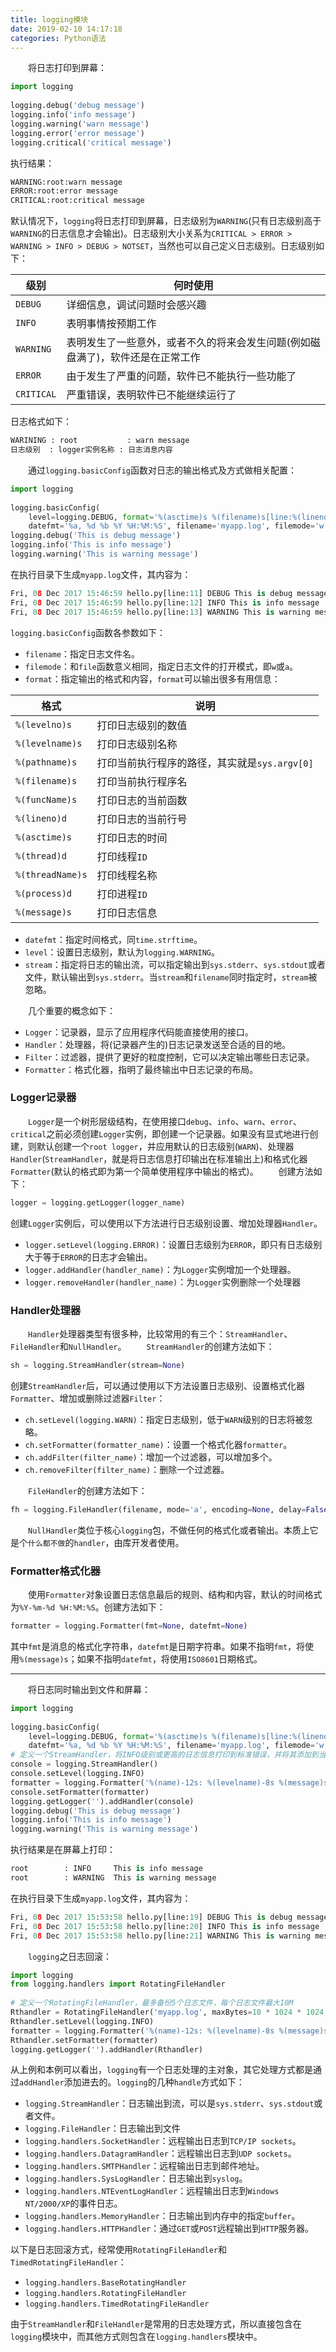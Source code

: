 ```yaml
---
title: logging模块
date: 2019-02-10 14:17:18
categories: Python语法
---
```

&emsp;&emsp;将日志打印到屏幕：

``` python
import logging
​
logging.debug('debug message')
logging.info('info message')
logging.warning('warn message')
logging.error('error message')
logging.critical('critical message')
```

执行结果：

``` python
WARNING:root:warn message
ERROR:root:error message
CRITICAL:root:critical message
```

默认情况下，`logging`将日志打印到屏幕，日志级别为`WARNING`(只有日志级别高于`WARNING`的日志信息才会输出)。日志级别大小关系为`CRITICAL > ERROR > WARNING > INFO > DEBUG > NOTSET`，当然也可以自己定义日志级别。日志级别如下：

级别       | 何时使用
-----------|-------------
`DEBUG`    | 详细信息，调试问题时会感兴趣
`INFO`     | 表明事情按预期工作
`WARNING`  | 表明发生了一些意外，或者不久的将来会发生问题(例如磁盘满了)，软件还是在正常工作
`ERROR`    | 由于发生了严重的问题，软件已不能执行一些功能了
`CRITICAL` | 严重错误，表明软件已不能继续运行了

日志格式如下：

``` python
WARINING : root           : warn message
日志级别  : logger实例名称 : 日志消息内容
```

&emsp;&emsp;通过`logging.basicConfig`函数对日志的输出格式及方式做相关配置：

``` python
import logging
​
logging.basicConfig(
    level=logging.DEBUG, format='%(asctime)s %(filename)s[line:%(lineno)d] %(levelname)s %(message)s',
    datefmt='%a, %d %b %Y %H:%M:%S', filename='myapp.log', filemode='w')
logging.debug('This is debug message')
logging.info('This is info message')
logging.warning('This is warning message')
```

在执行目录下生成`myapp.log`文件，其内容为：

``` python
Fri, 08 Dec 2017 15:46:59 hello.py[line:11] DEBUG This is debug message
Fri, 08 Dec 2017 15:46:59 hello.py[line:12] INFO This is info message
Fri, 08 Dec 2017 15:46:59 hello.py[line:13] WARNING This is warning message
```

`logging.basicConfig`函数各参数如下：

- `filename`：指定日志文件名。
- `filemode`：和`file`函数意义相同，指定日志文件的打开模式，即`w`或`a`。
- `format`：指定输出的格式和内容，`format`可以输出很多有用信息：

格式             | 说明
-----------------|-----
`%(levelno)s`    | 打印日志级别的数值
`%(levelname)s`  | 打印日志级别名称
`%(pathname)s`   | 打印当前执行程序的路径，其实就是`sys.argv[0]`
`%(filename)s`   | 打印当前执行程序名
`%(funcName)s`   | 打印日志的当前函数
`%(lineno)d`     | 打印日志的当前行号
`%(asctime)s`    | 打印日志的时间
`%(thread)d`     | 打印线程`ID`
`%(threadName)s` | 打印线程名称
`%(process)d`    | 打印进程`ID`
`%(message)s`    | 打印日志信息

- `datefmt`：指定时间格式，同`time.strftime`。
- `level`：设置日志级别，默认为`logging.WARNING`。
- `stream`：指定将日志的输出流，可以指定输出到`sys.stderr`、`sys.stdout`或者文件，默认输出到`sys.stderr`。当`stream`和`filename`同时指定时，`stream`被忽略。

&emsp;&emsp;几个重要的概念如下：

- `Logger`：记录器，显示了应用程序代码能直接使用的接口。
- `Handler`：处理器，将(记录器产生的)日志记录发送至合适的目的地。
- `Filter`：过滤器，提供了更好的粒度控制，它可以决定输出哪些日志记录。
- `Formatter`：格式化器，指明了最终输出中日志记录的布局。

### Logger记录器

&emsp;&emsp;`Logger`是一个树形层级结构，在使用接口`debug`、`info`、`warn`、`error`、`critical`之前必须创建`Logger`实例，即创建一个记录器。如果没有显式地进行创建，则默认创建一个`root logger`，并应用默认的日志级别(`WARN`)、处理器`Handler`(`StreamHandler`，就是将日志信息打印输出在标准输出上)和格式化器`Formatter`(默认的格式即为第一个简单使用程序中输出的格式)。
&emsp;&emsp;创建方法如下：

``` python
logger = logging.getLogger(logger_name)
```

创建`Logger`实例后，可以使用以下方法进行日志级别设置、增加处理器`Handler`。

- `logger.setLevel(logging.ERROR)`：设置日志级别为`ERROR`，即只有日志级别大于等于`ERROR`的日志才会输出。
- `logger.addHandler(handler_name)`：为`Logger`实例增加一个处理器。
- `logger.removeHandler(handler_name)`：为`Logger`实例删除一个处理器

### Handler处理器

&emsp;&emsp;`Handler`处理器类型有很多种，比较常用的有三个：`StreamHandler`、`FileHandler`和`NullHandler`。
&emsp;&emsp;`StreamHandler`的创建方法如下：

``` python
sh = logging.StreamHandler(stream=None)
```

创建`StreamHandler`后，可以通过使用以下方法设置日志级别、设置格式化器`Formatter`、增加或删除过滤器`Filter`：

- `ch.setLevel(logging.WARN)`：指定日志级别，低于`WARN`级别的日志将被忽略。
- `ch.setFormatter(formatter_name)`：设置一个格式化器`formatter`。
- `ch.addFilter(filter_name)`：增加一个过滤器，可以增加多个。
- `ch.removeFilter(filter_name)`：删除一个过滤器。

&emsp;&emsp;`FileHandler`的创建方法如下：

``` python
fh = logging.FileHandler(filename, mode='a', encoding=None, delay=False)
```

&emsp;&emsp;`NullHandler`类位于核心`logging`包，不做任何的格式化或者输出。本质上它是个`什么都不做`的`handler`，由库开发者使用。

### Formatter格式化器

&emsp;&emsp;使用`Formatter`对象设置日志信息最后的规则、结构和内容，默认的时间格式为`%Y-%m-%d %H:%M:%S`。创建方法如下：

``` python
formatter = logging.Formatter(fmt=None, datefmt=None)
```

其中`fmt`是消息的格式化字符串，`datefmt`是日期字符串。如果不指明`fmt`，将使用`%(message)s`；如果不指明`datefmt`，将使用`ISO8601`日期格式。

---

&emsp;&emsp;将日志同时输出到文件和屏幕：

``` python
import logging
​
logging.basicConfig(
    level=logging.DEBUG, format='%(asctime)s %(filename)s[line:%(lineno)d] %(levelname)s %(message)s',
    datefmt='%a, %d %b %Y %H:%M:%S', filename='myapp.log', filemode='w')
# 定义一个StreamHandler，将INFO级别或更高的日志信息打印到标准错误，并将其添加到当前的日志处理对象
console = logging.StreamHandler()
console.setLevel(logging.INFO)
formatter = logging.Formatter('%(name)-12s: %(levelname)-8s %(message)s')
console.setFormatter(formatter)
logging.getLogger('').addHandler(console)
logging.debug('This is debug message')
logging.info('This is info message')
logging.warning('This is warning message')
```

执行结果是在屏幕上打印：

``` python
root        : INFO     This is info message
root        : WARNING  This is warning message
```

在执行目录下生成`myapp.log`文件，其内容为：

``` python
Fri, 08 Dec 2017 15:53:58 hello.py[line:19] DEBUG This is debug message
Fri, 08 Dec 2017 15:53:58 hello.py[line:20] INFO This is info message
Fri, 08 Dec 2017 15:53:58 hello.py[line:21] WARNING This is warning message
```

&emsp;&emsp;`logging`之日志回滚：

``` python
import logging
from logging.handlers import RotatingFileHandler
​
# 定义一个RotatingFileHandler，最多备份5个日志文件，每个日志文件最大10M
Rthandler = RotatingFileHandler('myapp.log', maxBytes=10 * 1024 * 1024, backupCount=5)
Rthandler.setLevel(logging.INFO)
formatter = logging.Formatter('%(name)-12s: %(levelname)-8s %(message)s')
Rthandler.setFormatter(formatter)
logging.getLogger('').addHandler(Rthandler)
```

从上例和本例可以看出，`logging`有一个日志处理的主对象，其它处理方式都是通过`addHandler`添加进去的。`logging`的几种`handle`方式如下：

- `logging.StreamHandler`：日志输出到流，可以是`sys.stderr`、`sys.stdout`或者文件。
- `logging.FileHandler`：日志输出到文件
- `logging.handlers.SocketHandler`：远程输出日志到`TCP/IP sockets`。
- `logging.handlers.DatagramHandler`：远程输出日志到`UDP sockets`。
- `logging.handlers.SMTPHandler`：远程输出日志到邮件地址。
- `logging.handlers.SysLogHandler`：日志输出到`syslog`。
- `logging.handlers.NTEventLogHandler`：远程输出日志到`Windows NT/2000/XP`的事件日志。
- `logging.handlers.MemoryHandler`：日志输出到内存中的指定`buffer`。
- `logging.handlers.HTTPHandler`：通过`GET`或`POST`远程输出到`HTTP`服务器。

以下是日志回滚方式，经常使用`RotatingFileHandler`和`TimedRotatingFileHandler`：

- `logging.handlers.BaseRotatingHandler`
- `logging.handlers.RotatingFileHandler`
- `logging.handlers.TimedRotatingFileHandler`

由于`StreamHandler`和`FileHandler`是常用的日志处理方式，所以直接包含在`logging`模块中，而其他方式则包含在`logging.handlers`模块中。